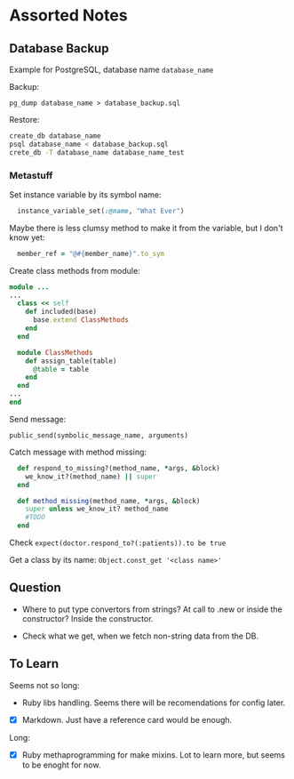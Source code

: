 # Assorted Notes #

## Database Backup ##

Example for PostgreSQL, database name ```database_name```

Backup:

```pg_dump database_name > database_backup.sql```

Restore:

```bash
create_db database_name
psql database_name < database_backup.sql
crete_db -T database_name database_name_test
```

### Metastuff ###

Set instance variable by its symbol name:

```ruby
  instance_variable_set(:@name, "What Ever")
```

Maybe there is less clumsy method to make it from the variable, but I don't know yet:

```ruby
  member_ref = "@#{member_name}".to_sym
```

Create class methods from module:

```ruby
module ...
...
  class << self
    def included(base)
      base.extend ClassMethods
    end
  end

  module ClassMethods
    def assign_table(table)
      @table = table
    end
  end
...
end
```

Send message:

```public_send(symbolic_message_name, arguments)```

Catch message with method missing:

```ruby
  def respond_to_missing?(method_name, *args, &block)
    we_know_it?(method_name) || super
  end

  def method_missing(method_name, *args, &block)
    super unless we_know_it? method_name
    #TODO
  end
```

Check ```expect(doctor.respond_to?(:patients)).to be true```

Get a class by its name: ```Object.const_get '<class name>'```

## Question ##

- Where to put type convertors from strings?  At call to .new or inside the constructor?  Inside the constructor.

- Check what we get, when we fetch non-string data from the DB.

## To Learn ##

Seems not so long:

- Ruby libs handling.  Seems there will be recomendations for config later.
- [x] Markdown. Just have a reference card would be enough.

Long:

- [x] Ruby methaprogramming for make mixins.  Lot to learn more, but seems to be enoght for now.
